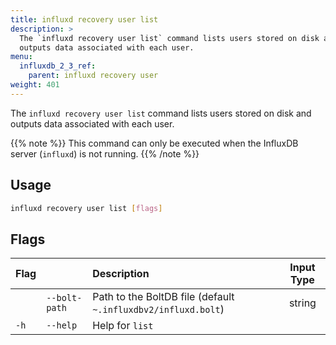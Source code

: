 ```yaml
---
title: influxd recovery user list
description: >
  The `influxd recovery user list` command lists users stored on disk and 
  outputs data associated with each user.
menu:
  influxdb_2_3_ref:
    parent: influxd recovery user
weight: 401
---
```


The `influxd recovery user list` command lists users stored on disk and 
outputs data associated with each user.

{{% note %}}
This command can only be executed when the InfluxDB server (`influxd`) is not running.
{{% /note %}}

## Usage
```sh
influxd recovery user list [flags]
```

## Flags
| Flag |               | Description                                                   | Input Type |
| :--- | :------------ | :------------------------------------------------------------ | :--------: |
|      | `--bolt-path` | Path to the BoltDB file (default `~.influxdbv2/influxd.bolt`) |   string   |
| `-h` | `--help`      | Help for `list`                                               |            |